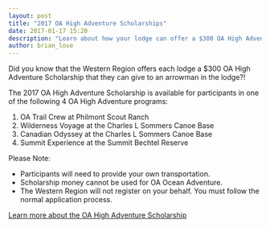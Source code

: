 ```yaml
---
layout: post
title: "2017 OA High Adventure Scholarships"
date: 2017-01-17 15:20
description: "Learn about how your lodge can offer a $300 OA High Adventure Scholarship!"
author: brian_love
---
```


Did you know that the Western Region offers each lodge a $300 OA High Adventure Scholarship that they can give to an arrowman in the lodge?!<!--more-->

The 2017 OA High Adventure Scholarship is available for participants in one of the following 4 OA High Adventure programs:

1.	OA Trail Crew at Philmont Scout Ranch
2.	Wilderness Voyage at the Charles L Sommers Canoe Base
3.	Canadian Odyssey at the Charles L Sommers Canoe Base
4.	Summit Experience at the Summit Bechtel Reserve

Please Note:

*	Participants will need to provide your own transportation.
*	Scholarship money cannot be used for OA Ocean Adventure.
*	The Western Region will not register on your behalf. You must follow the normal application process.

<a href="{{ site.baseurl }}program/scholarships/index.html" class="btn btn-primary btn-block btn-lg">Learn more about the OA High Adventure Scholarship</a>